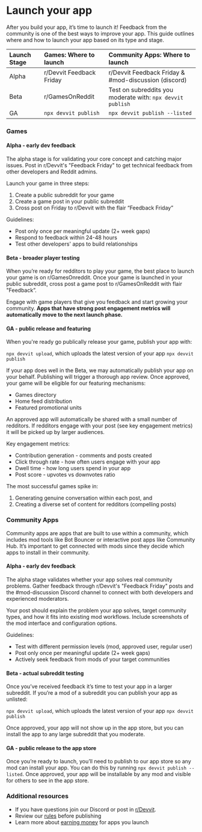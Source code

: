 # Launch your app

After you build your app, it’s time to launch it! Feedback from the community is one of the best ways to improve your app. This guide outlines where and how to launch your app based on its type and stage.

| Launch Stage | Games: Where to launch   | Community Apps: Where to launch                            |
| :----------- | :----------------------- | :--------------------------------------------------------- |
| Alpha        | r/Devvit Feedback Friday | r/Devvit Feedback Friday & \#mod-discussion (discord)      |
| Beta         | r/GamesOnReddit          | Test on subreddits you moderate with: `npx devvit publish` |
| GA           | `npx devvit publish`     | `npx devvit publish --listed`                              |

### Games

#### Alpha \- early dev feedback

The alpha stage is for validating your core concept and catching major issues. Post in r/Devvit's "Feedback Friday" to get technical feedback from other developers and Reddit admins.

Launch your game in three steps:

1. Create a public subreddit for your game
2. Create a game post in your public subreddit
3. Cross post on Friday to r/Devvit with the flair “Feedback Friday”

Guidelines:

- Post only once per meaningful update (2+ week gaps)
- Respond to feedback within 24-48 hours
- Test other developers' apps to build relationships

#### Beta \- broader player testing

When you’re ready for redditors to play your game, the best place to launch your game is on r/GamesOnreddit. Once your game is launched in your public subreddit, cross post a game post to r/GamesOnReddit with flair "Feedback”.

Engage with game players that give you feedback and start growing your community. **Apps that have strong post engagement metrics will automatically move to the next launch phase.**

#### GA \- public release and featuring

When you're ready go publically release your game, publish your app with:

`npx devvit upload`, which uploads the latest version of your app
`npx devvit publish`

If your app does well in the Beta, we may automatically publish your app on your behalf. Publishing will trigger a thorough app review. Once approved, your game will be eligible for our featuring mechanisms:

- Games directory
- Home feed distribution
- Featured promotional units

An approved app will automatically be shared with a small number of redditors. If redditors engage with your post (see key engagement metrics) it will be picked up by larger audiences.

Key engagement metrics:

- Contribution generation \- comments and posts created
- Click through rate \- how often users engage with your app
- Dwell time \- how long users spend in your app
- Post score \- upvotes vs downvotes ratio

The most successful games spike in:

1. Generating genuine conversation within each post, and
2. Creating a diverse set of content for redditors (compelling posts)

### Community Apps

Community apps are apps that are built to use within a community, which includes mod tools like Bot Bouncer or interactive post apps like Community Hub. It’s important to get connected with mods since they decide which apps to install in their community.

#### Alpha \- early dev feedback

The alpha stage validates whether your app solves real community problems. Gather feedback through r/Devvit's "Feedback Friday" posts and the \#mod-discussion Discord channel to connect with both developers and experienced moderators.

Your post should explain the problem your app solves, target community types, and how it fits into existing mod workflows. Include screenshots of the mod interface and configuration options.

Guidelines:

- Test with different permission levels (mod, approved user, regular user)
- Post only once per meaningful update (2+ week gaps)
- Actively seek feedback from mods of your target communities

#### Beta \- actual subreddit testing

Once you’ve received feedback it’s time to test your app in a larger subreddit. If you’re a mod of a subreddit you can publish your app as unlisted:

`npx devvit upload`, which uploads the latest version of your app
`npx devvit publish`

Once approved, your app will not show up in the app store, but you can install the app to any large subreddit that you moderate.

#### GA \- public release to the app store

Once you’re ready to launch, you’ll need to publish to our app store so any mod can install your app. You can do this by running `npx devvit publish --listed`. Once approved, your app will be installable by any mod and visible for others to see in the app store.

### Additional resources

- If you have questions join our Discord or post in [r/Devvit](https://reddit.com/r/devvit).
- Review our [rules](../../devvit_rules.md) before publishing
- Learn more about [earning money](../../earn-money/reddit_developer_funds.md) for apps you launch
